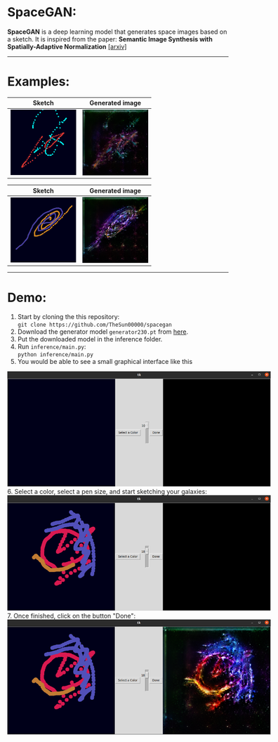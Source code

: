 # SpaceGAN:


**SpaceGAN** is a deep learning model that generates space images based on a sketch. It is inspired from the paper: **Semantic Image Synthesis with Spatially-Adaptive Normalization**  [\[arxiv\]](https://arxiv.org/abs/1903.07291)

---

# Examples:


| Sketch | Generated image |
|--|--|
|<img src="images/test1_input.png" style="display: inline-block; margin: 0 auto; max-width: 150px"> |<img src="images/test1_output.png" style="display: inline-block; margin: 0 auto; max-width: 150px">|

| Sketch | Generated image |
|--|--|
|<img src="images/test2_input.png" style="display: inline-block; margin: 0 auto; max-width: 150px"> |<img src="images/test2_output.png" style="display: inline-block; margin: 0 auto; max-width: 150px">|


---

# Demo:

 1. Start by cloning the this repository: \
 `git clone https://github.com/TheSun00000/spacegan`
 2. Download the generator model `generator230.pt` from [here](https://drive.google.com/drive/folders/1F7ckeHJWnMe0hEaY2U2w1aTtCWHg9r5N?usp=sharing).
 3. Put the downloaded model in the inference folder.
 4. Run `inference/main.py`: \
 `python inference/main.py`
 5. You would be able to see a small graphical interface like this
<img src="images/gui.png" style="display: inline-block; margin: 0 auto; max-width: 600px">
 6. Select a color, select a pen size, and start sketching your galaxies:
 <img src="images/input_empty.png" style="display: inline-block; margin: 0 auto; max-width: 600px">
 7. Once finished, click on the button "Done":
 <img src="images/input_output.png" style="display: inline-block; margin: 0 auto; max-width: 600px">

